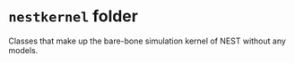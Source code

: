 # `nestkernel` folder

Classes that make up the bare-bone simulation kernel of NEST without any models.
